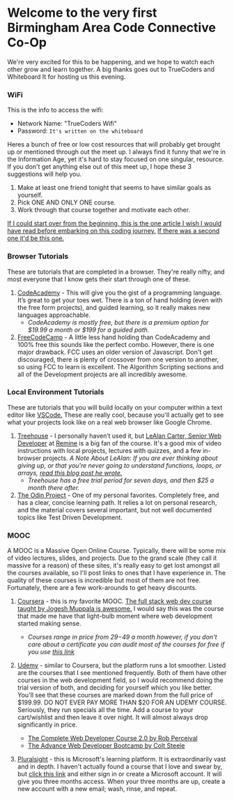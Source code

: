 # Welcome to the very first Birmingham Area Code Connective Co-Op
 We're very excited for this to be happening, and we hope to watch each other grow and learn together. A big thanks goes out to TrueCoders and Whiteboard It for hosting us this evening.

### WiFi
This is the info to access the wifi:
* Network Name: "TrueCoders Wifi"
* Password: `It's written on the whiteboard`

Heres a bunch of free or low cost resources that will probably get brought up or mentioned through out the meet up. I always find it funny that we're in the Information Age, yet it's hard to stay focused on one singular, resource. If you don't get anything else out of this meet up, I hope these 3 suggestions will help you.

1. Make at least one friend tonight that seems to have similar goals as yourself.
2. Pick ONE AND ONLY ONE course.
3. Work through that course together and motivate each other.

[If I could start over from the beginning, this is the one article I wish I would have read before embarking on this coding journey.](https://medium.freecodecamp.org/read-search-dont-be-afraid-to-ask-743a23c411b4)
[If there was a second one it'd be this one.](https://developer.mozilla.org/en-US/docs/Learn/JavaScript/Howto)
### Browser Tutorials
These are tutorials that are completed in a browser. They're really nifty, and most everyone that I know gets their start through one of these.

1. [CodeAcademy](https://www.codecademy.com/) - This will give you the gist of a programming language. It’s great to get your toes wet. There is a ton of hand holding (even with the free form projects), and guided learning, so it really makes new languages approachable.
    * *CodeAcademy is mostly free, but there is a premium option for $19.99 a month or $199 for a guided path.*
2. [FreeCodeCamp](https://www.freecodecamp.org/) - A little less hand holding than CodeAcademy and 100% free this sounds like the perfect combo. However, there is one major drawback. FCC uses an older version of Javascript. Don't get discouraged, there is plenty of crossover from one version to another, so using FCC to learn is excellent. The Algorithm Scripting sections and all of the Development projects are all incredibly awesome.

### Local Environment Tutorials
These are tutorials that you will build locally on your computer within a text editor like [VSCode.](https://code.visualstudio.com/) These are really cool, because you'll actually get to see what your projects look like on a real web browser like Google Chrome.

1. [Treehouse](https://teamtreehouse.com/create) - I personally haven’t used it, but [LeAlan Carter, Senior Web Developer](https://www.linkedin.com/in/lealan-carter-4b405aa8/) at [Remine](http://remine.com/) is a big fan of the course. It's a good mix of video instructions with local projects, lectures with quizzes, and a few in-browser projects. *A Note About LeAlan: If you are ever thinking about giving up, or that you're never going to understand functions, loops, or arrays, [read this blog post he wrote.](http://beardedsquid.blogspot.com/2017/05/how-squids-grow-beards.html)*
    * *Treehouse has a free trial period for seven days, and then $25 a month there after.*
2. [The Odin Project](https://www.theodinproject.com/home) - One of my personal favorites. Completely free, and has a clear, concise learning path. It relies a lot on personal research, and the material covers several important, but not well documented  topics like Test Driven Development.

### MOOC
A MOOC is a Massive Open Online Course. Typically, there will be some mix of video lectures, slides, and projects. Due to the grand scale (they call it massive for a reason) of these sites, it's really easy to get lost amongst all the courses available, so I'll post links to ones that I have experience in. The quality of these courses is incredible but most of them are not free. Fortunately, there are a few work-arounds to get heavy discounts.

1. [Coursera](https://www.coursera.org/) - this is my favorite MOOC. [The full stack web dev course taught by Jogesh Muppala is awesome.](https://www.coursera.org/specializations/full-stack-mobile-app-development) I would  say this was the course that made me have that light-bulb moment where web development started making sense.
    * *Courses range in price from $29-$49 a month however, if you don't care about a certificate you can audit most of the courses for free if you use [this link](https://clearlydecoded.com/you-can-still-take-coursera-courses-for-free)*

2. [Udemy](https://www.udemy.com/) - similar to Coursera, but the platform runs a lot smoother. Listed are the courses that I see mentioned frequently. Both of them have other courses in the web development field, so I would recommend doing the trial version of both, and deciding for yourself which you like better. You'll see that these courses are marked down from the full price of $199.99. DO NOT EVER PAY MORE THAN $20 FOR AN UDEMY COURSE. Seriously, they run specials all the time. Add a course to your cart/wishlist and then leave it over night. It will almost always drop significantly in price.

    * [The Complete Web Developer Course 2.0 by Rob Perceival](https://www.udemy.com/the-complete-web-developer-course-2/?siteID=3PhbAxfdARQ-HW_QHqiEYECToLEKGE09Jg&LSNPUBID=3PhbAxfdARQ)
    * [The Advance Web Developer Bootcamp by Colt Steele](https://www.udemy.com/the-advanced-web-developer-bootcamp/)

3. [Pluralsight](https://www.pluralsight.com/) - this is Microsoft's learning platform. It is extraordinarily vast and in depth. I haven't actually found a course that I love and swear by, but 
[click this link](https://login.microsoftonline.com/common/oauth2/authorize?client_id=499b84ac-1321-427f-aa17-267ca6975798&site_id=501446&response_mode=form_post&response_type=code+id_token&redirect_uri=https%3A%2F%2Fapp.vssps.visualstudio.com%2F_signedin&nonce=32cad59f-e5d8-48e3-92fc-45a0f0e05426&state=realm%3Dapp.vssps.visualstudio.com%26allow_passthrough%3DTrue%26reply_to%3Dhttps%253A%252F%252Fmy.visualstudio.com%253A443%252F%253Fauth_redirect%253Dtrue%26nonce%3D32cad59f-e5d8-48e3-92fc-45a0f0e05426&resource=https%3A%2F%2Fmanagement.core.windows.net%2F&cid=32cad59f-e5d8-48e3-92fc-45a0f0e05426&wsucxt=1&prompt=select_account) and either sign in or create a Microsoft account. It will give you three months access. When your three months are up, create a new account with a new email; wash, rinse, and repeat.
